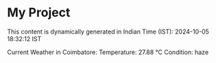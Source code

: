 # My Project

This content is dynamically generated in Indian Time (IST): 2024-10-05 18:32:12 IST


Current Weather in Coimbatore:
Temperature: 27.88 °C
Condition: haze
